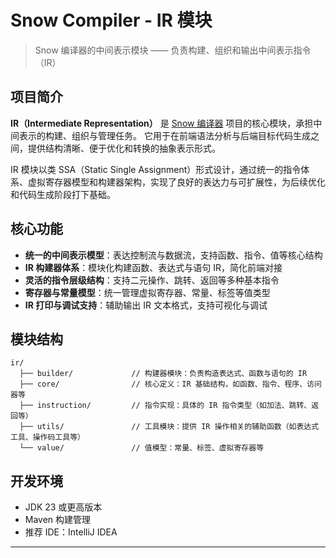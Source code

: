 # Snow Compiler - IR 模块

> Snow 编译器的中间表示模块 —— 负责构建、组织和输出中间表示指令（IR）

## 项目简介

**IR（Intermediate Representation）** 是 [Snow 编译器]() 项目的核心模块，承担中间表示的构建、组织与管理任务。
它用于在前端语法分析与后端目标代码生成之间，提供结构清晰、便于优化和转换的抽象表示形式。

IR 模块以类 SSA（Static Single Assignment）形式设计，通过统一的指令体系、虚拟寄存器模型和构建器架构，实现了良好的表达力与可扩展性，为后续优化和代码生成阶段打下基础。

## 核心功能

* **统一的中间表示模型**：表达控制流与数据流，支持函数、指令、值等核心结构
* **IR 构建器体系**：模块化构建函数、表达式与语句 IR，简化前端对接
* **灵活的指令层级结构**：支持二元操作、跳转、返回等多种基本指令
* **寄存器与常量模型**：统一管理虚拟寄存器、常量、标签等值类型
* **IR 打印与调试支持**：辅助输出 IR 文本格式，支持可视化与调试

## 模块结构

```
ir/
  ├── builder/             // 构建器模块：负责构造表达式、函数与语句的 IR
  ├── core/                // 核心定义：IR 基础结构，如函数、指令、程序、访问器等
  ├── instruction/         // 指令实现：具体的 IR 指令类型（如加法、跳转、返回等）
  ├── utils/               // 工具模块：提供 IR 操作相关的辅助函数（如表达式工具、操作码工具等）
  └── value/               // 值模型：常量、标签、虚拟寄存器等
```

## 开发环境

* JDK 23 或更高版本
* Maven 构建管理
* 推荐 IDE：IntelliJ IDEA

---
